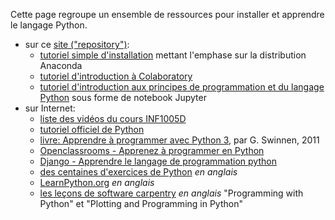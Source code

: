 Cette page regroupe un ensemble de ressources pour installer et apprendre le langage Python. 

* sur ce [site ("repository")](https://github.com/nsaunier/CIV8760):
  * [tutoriel simple d'installation](installation.md) mettant l'emphase sur la distribution Anaconda
  * [tutoriel d'introduction à Colaboratory](colab-tutoriel.md)
  * [tutoriel d'introduction aux principes de programmation et du langage Python](tutoriel-python.ipynb) sous forme de notebook Jupyter
* sur Internet:
  * [liste des vidéos du cours INF1005D](https://www.youtube.com/playlist?list=PLfALbWbNPl4bSWH-Pbj3iIb_TVQdr99pH)
  * [tutoriel officiel de Python](https://docs.python.org/fr/3/tutorial/)
  * [livre: Apprendre à programmer avec Python 3](https://moodle.polymtl.ca/mod/url/view.php?id=312174), par G. Swinnen, 2011
  * [Openclassrooms - Apprenez à programmer en Python](https://openclassrooms.com/fr/courses/235344-apprenez-a-programmer-en-python)
  * [Django - Apprendre le langage de programmation python](https://python-django.dev/)
  * [des centaines d'exercices de Python](https://www.w3resource.com/python-exercises) *en anglais*
  * [LearnPython.org](https://www.learnpython.org) *en anglais*
  * [les leçons de software carpentry](https://software-carpentry.org/lessons/index.html) *en anglais* "Programming with Python" et "Plotting and Programming in Python"
